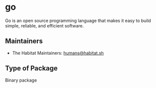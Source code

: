 # go

Go is an open source programming language that makes it easy to
  build simple, reliable, and efficient software.

## Maintainers

* The Habitat Maintainers: <humans@habitat.sh>

## Type of Package

Binary package
